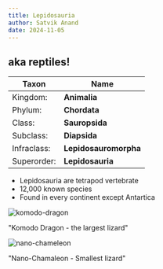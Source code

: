 ```yaml
---
title: Lepidosauria
author: Satvik Anand
date: 2024-11-05
---
```

## aka reptiles!

| Taxon       | Name                                 |
|-------------|--------------------------------------|
| Kingdom:    | **Animalia**                         |
| Phylum:     | **Chordata**                         |
| Class:      | **Sauropsida**                       |
| Subclass:   | **Diapsida**                         |
| Infraclass: | **Lepidosauromorpha**                |
| Superorder: | **Lepidosauria**                     |

- Lepidosauria are tetrapod vertebrate
- 12,000 known species
- Found in every continent except Antartica

![komodo-dragon](https://cdn.britannica.com/58/152558-050-FADD52A1/Komodo-dragon.jpg "Kmomodo Dragon - The largest Lizard")

"Komodo Dragon - the largest lizard"

![nano-chameleon](https://www.crittersquad.com/wp-content/uploads/2018/08/Brookesia_micra_on_a_match_head.jpg "Brookesia micra")

"Nano-Chamaleon - Smallest lizard"
